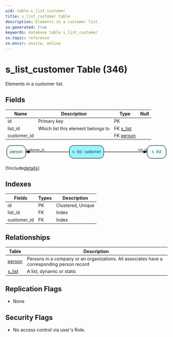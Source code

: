 ```yaml
---
uid: table-s_list_customer
title: s_list_customer table
description: Elements in a customer list.
so.generated: true
keywords: database table s_list_customer
so.topic: reference
so.envir: onsite, online
---
```


# s\_list\_customer Table (346)

Elements in a customer list.

## Fields

| Name | Description | Type | Null |
|------|-------------|------|:----:|
|id|Primary key|PK| |
|list\_id|Which list this element belongs to|FK [s_list](s-list.md)| |
|customer\_id||FK [person](person.md)| |


![s_list_customer table relationship diagram](./media/s_list_customer.png)

[!include[details](./includes/s-list-customer.md)]

## Indexes

| Fields | Types | Description |
|--------|-------|-------------|
|id |PK |Clustered, Unique |
|list\_id |FK |Index |
|customer\_id |FK |Index |

## Relationships

| Table|  Description |
|------|-------------|
|[person](person.md)  |Persons in a company or an organizations. All associates have a corresponding person record |
|[s\_list](s-list.md)  |A list, dynamic or static |


## Replication Flags

* None

## Security Flags

* No access control via user's Role.

